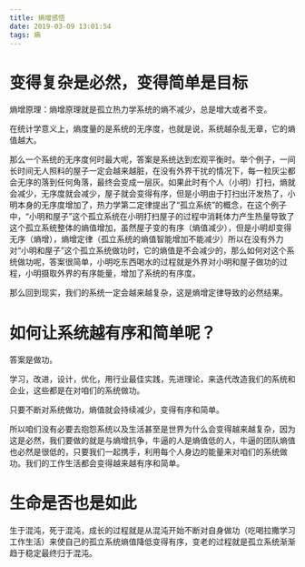 ```yaml
---
title: 熵增感悟
date: 2019-03-09 13:01:54
tags: 熵
---
```

# 变得复杂是必然，变得简单是目标
熵增原理：熵增原理就是孤立热力学系统的熵不减少，总是增大或者不变。

在统计学意义上，熵度量的是系统的无序度，也就是说，系统越杂乱无章，它的熵值越大。

那么一个系统的无序度何时最大呢，答案是系统达到宏观平衡时。举个例子，一间长时间无人照料的屋子一定会越来越脏，在没有外界干扰的情况下，每一粒灰尘都会无序的落到任何角落，最终会变成一层灰。如果此时有个人（小明）打扫，熵就会减少，无序度就会减少，屋子就会变得有序，但是小明由于打扫出汗发热了，小明本身的无序度增加了，热力学第二定律提出了“孤立系统”的概念，在这个例子中，“小明和屋子”这个孤立系统在小明打扫屋子的过程中消耗体力产生热量导致了这个孤立系统整体的熵值增加，虽然屋子变的有序（熵值减少），但是小明却变得无序（熵增），熵增定律（孤立系统的熵值智能增加不能减少）所以在没有外力对“小明和屋子”这个孤立系统做功时，它的熵值是不会减少的，那么如何对这个系统做功呢，答案很简单，小明吃东西喝水的过程就是外界对小明和屋子做功的过程，小明摄取外界的有序能量，增加了系统的有序度。

那么回到现实，我们的系统一定会越来越复杂，这是熵增定律导致的必然结果。

# 如何让系统越有序和简单呢？

答案是做功。

学习，改进，设计，优化，用行业最佳实践，先进理论，来迭代改造我们的系统和企业，这些都是在对咱们的系统做功。

只要不断对系统做功，熵值就会持续减少，变得有序和简单。

所以咱们没有必要去抱怨系统以及生活甚至是世界为什么会变得越来越复杂，因为这是必然，我们要做的就是与熵增抗争，牛逼的人是熵值低的人，牛逼的团队熵值也必然是很低的，只要我们一起携手，利用每个人身边的能量来对咱们的系统做功。我们的工作生活都会变得越来越有序和简单。

# 生命是否也是如此
生于混沌，死于混沌，成长的过程就是从混沌开始不断对自身做功（吃喝拉撒学习工作生活）来使自己的孤立系统熵值降低变得有序，变老的过程就是孤立系统渐渐趋于稳定最终归于混沌。